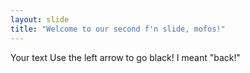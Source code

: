 ```yaml
---
layout: slide
title: "Welcome to our second f'n slide, mofos!"
---
```

Your text
Use the left arrow to go black! I meant "back!" 
